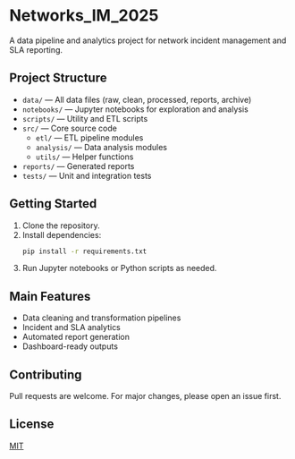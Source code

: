 # Networks_IM_2025

A data pipeline and analytics project for network incident management and SLA reporting.

## Project Structure

- `data/` — All data files (raw, clean, processed, reports, archive)
- `notebooks/` — Jupyter notebooks for exploration and analysis
- `scripts/` — Utility and ETL scripts
- `src/` — Core source code
    - `etl/` — ETL pipeline modules
    - `analysis/` — Data analysis modules
    - `utils/` — Helper functions
- `reports/` — Generated reports
- `tests/` — Unit and integration tests

## Getting Started

1. Clone the repository.
2. Install dependencies:
    ```bash
    pip install -r requirements.txt
    ```
3. Run Jupyter notebooks or Python scripts as needed.

## Main Features

- Data cleaning and transformation pipelines
- Incident and SLA analytics
- Automated report generation
- Dashboard-ready outputs

## Contributing

Pull requests are welcome. For major changes, please open an issue first.

## License

[MIT](LICENSE) 